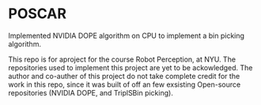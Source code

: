 # POSCAR
Implemented NVIDIA DOPE algorithm on CPU to implement a bin picking algorithm. 

This repo is for aproject for the course Robot Perception, at NYU. 
The repositories used to implement this project are yet to be ackowledged. The author and co-auther of this project do not take complete credit for the work in this repo, since it was built of off an few exsisting Open-source repositories (NVIDIA DOPE, and TriplSBin picking). 
